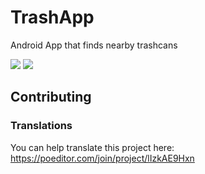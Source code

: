 # TrashApp
Android App that finds nearby trashcans 

![](https://lh3.googleusercontent.com/aGbm96h19TIKGMf6l6IJzTDaQNV6TqQDhaK2ymLVO0MvH7GObnBcMLm9XArkJAaLj8mh=w1920-h941-rw)
![](https://lh3.googleusercontent.com/ZVzmAY7M2ZQXOrq4v3lWl_U1sHaqI2EBA6FSA528aELE4QRLMipSI1DXwgryDlwMVQ=w1920-h941-rw)   




## Contributing

### Translations
You can help translate this project here: https://poeditor.com/join/project/lIzkAE9Hxn
